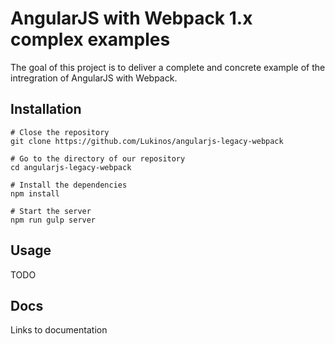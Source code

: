 # AngularJS with Webpack 1.x complex examples 

The goal of this project is to deliver a complete and concrete example of the intregration of AngularJS with Webpack.

## Installation

```
# Close the repository
git clone https://github.com/Lukinos/angularjs-legacy-webpack

# Go to the directory of our repository
cd angularjs-legacy-webpack

# Install the dependencies
npm install

# Start the server
npm run gulp server
```

## Usage

TODO

## Docs

Links to documentation